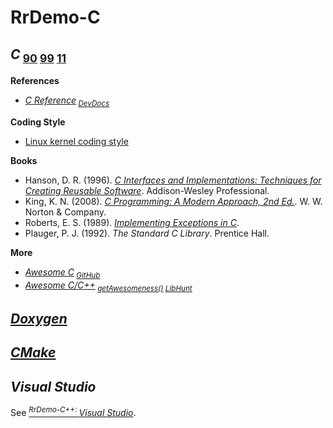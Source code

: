 # RrDemo-C

## *C*<sub> [90](http://iso.org/iso/catalogue_detail.htm?csnumber=17782 "ISO/IEC 9899:1990") [99](http://iso.org/iso/catalogue_detail.htm?csnumber=29237 "ISO/IEC 9899:1999") [11](http://iso.org/iso/catalogue_detail.htm?csnumber=57853 "ISO/IEC 9899:2011")</sub>
**References**
- [*C Reference*](http://cppreference.com/w/c)<sub> [*DevDocs*](http://devdocs.io/c)</sub>

**Coding Style**
- [Linux kernel coding style](http://kernel.org/doc/Documentation/CodingStyle)

**Books**
- Hanson, D. R. (1996). [*C Interfaces and Implementations: Techniques for Creating Reusable Software*](http://github.com/drh/cii). Addison-Wesley Professional.
- King, K. N. (2008). [*C Programming: A Modern Approach, 2nd Ed.*](http://knking.com/books/c2). W. W. Norton & Company.
- Roberts, E. S. (1989). [*Implementing Exceptions in C*](http://hpl.hp.com/techreports/Compaq-DEC/SRC-RR-40.pdf).
- Plauger, P. J. (1992). *The Standard C Library*. Prentice Hall.

**More**
- [*Awesome C*](http://notabug.org/koz.ross/awesome-c)<sub> [*GitHub*](http://github.com/aleksandar-todorovic/awesome-c)</sub>
- [*Awesome C/C++*](http://github.com/fffaraz/awesome-cpp)<sub> [*getAwesomeness()*](http://getawesomeness.herokuapp.com/get/cpp) [*LibHunt*](http://cpp.libhunt.com/)</sub>

## [*Doxygen*](http://doxygen.org/)

## [*CMake*](http://cmake.org/)

## *Visual Studio*
See [<sup>*RrDemo-C++:* </sup>*Visual Studio*](http://github.com/afoolsbag/rrdemo/blob/master/cpp/readme.md#visual-studio).
